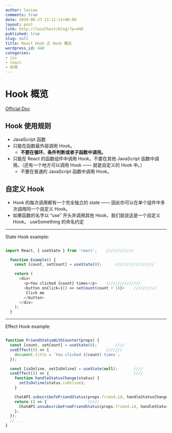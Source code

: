 ```yaml
---
author: lexiao
comments: true
date: 2019-06-27 11:11:11+00:00
layout: post
link: http://localhost/blog/?p=440
published: true
slug: null
title: React Hook 之 Hook 概览
wordpress_id: 440
categories:
- jsx
- react
- 前端
---
```


# Hook 概览

[Official Doc](https://zh-hans.reactjs.org/docs/hooks-overview.html)


## Hook 使用规则

- JavaScript 函数
- 只能在函数最外层调用 Hook。
    - **不要在循环、条件判断或者子函数中调用。**    
- 只能在 React 的函数组件中调用 Hook。不要在其他 JavaScript 函数中调用。（还有一个地方可以调用 Hook —— 就是自定义的 Hook 中。）
    - 不要在普通的 JavaScript 函数中调用 Hook。


## 自定义 Hook

- Hook 的每次调用都有一个完全独立的 state —— 因此你可以在单个组件中多次调用同一个自定义 Hook。
- 如果函数的名字以 “use” 开头并调用其他 Hook，我们就说这是一个自定义 Hook。 useSomething 的命名约定



---

State Hook example:


```js

import React, { useState } from 'react';    ////////////

  function Example() {
    const [count, setCount] = useState(0);      /////////////////

    return (
      <div>
        <p>You clicked {count} times</p>    ///////////////
        <button onClick={() => setCount(count + 1)}>    //////////
         Click me
        </button>
      </div>
    );
  }
```

---

Effect Hook example:


```js

function FriendStatusWithCounter(props) {
  const [count, setCount] = useState(0);        ////
  useEffect(() => {                         ///////
    document.title = `You clicked ${count} times`;
  });

  const [isOnline, setIsOnline] = useState(null);       ////
  useEffect(() => {                                     ////
    function handleStatusChange(status) {
      setIsOnline(status.isOnline);
    }

    ChatAPI.subscribeToFriendStatus(props.friend.id, handleStatusChange);
    return () => {                  /////
      ChatAPI.unsubscribeFromFriendStatus(props.friend.id, handleStatusChange);
    };
  });
  // ...
}
```
